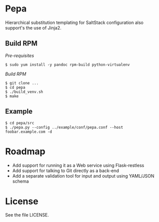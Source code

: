 # Pepa #

Hierarchical substitution templating for SaltStack configuration also support's the use of Jinja2.

## Build RPM ##

*Pre-requisites*

    $ sudo yum install -y pandoc rpm-build python-virtualenv

*Build RPM*

    $ git clone ...
    $ cd pepa
    $ ./build_venv.sh
    $ make

## Example ##

    $ cd pepa/src
    $ ./pepa.py --config ../example/conf/pepa.conf --host foobar.example.com -d

# Roadmap #

- Add support for running it as a Web service using Flask-restless
- Add support for talking to Git directly as a back-end
- Add a separate validation tool for input and output using YAML/JSON schema

# License #

See the file LICENSE.
